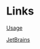 # Links
[Usage](https://github.com/squizlabs/PHP_CodeSniffer/wiki/Usage)

[JetBrains](https://www.jetbrains.com/help/phpstorm/using-php-code-sniffer.html)
